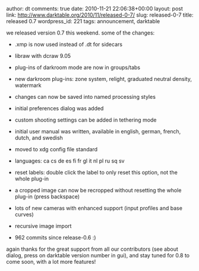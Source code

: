 author: dt
comments: true
date: 2010-11-21 22:06:38+00:00
layout: post
link: http://www.darktable.org/2010/11/released-0-7/
slug: released-0-7
title: released 0.7
wordpress_id: 221
tags: announcement, darktable

we released version 0.7 this weekend. some of the changes:



	
  * .xmp is now used instead of .dt for sidecars

	
  * libraw with dcraw 9.05

	
  * plug-ins of darkroom mode are now in groups/tabs

	
  * new darkroom plug-ins: zone system, relight, graduated neutral density, watermark

	
  * changes can now be saved into named processing styles

	
  * initial preferences dialog was added

	
  * custom shooting settings can be added in tethering mode

	
  * initial user manual was written, available in english, german, french, dutch, and swedish

	
  * moved to xdg config file standard

	
  * languages: ca cs de es fi fr gl it nl pl ru sq sv

	
  * reset labels: double click the label to only reset this option, not the whole plug-in

	
  * a cropped image can now be recropped without resetting the whole plug-in (press backspace)

	
  * lots of new cameras with enhanced support (input profiles and base curves)

	
  * recursive image import

	
  * 962 commits since release-0.6 :)


again thanks for the great support from all our contributors (see about dialog, press on darktable version number in gui), and stay tuned for 0.8 to come soon, with a lot more features!

